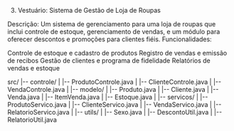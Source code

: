 3. Vestuário: Sistema de Gestão de Loja de
Roupas

Descrição: Um
sistema de gerenciamento para uma loja de roupas que inclui controle de
estoque, gerenciamento de vendas, e um módulo para oferecer descontos e
promoções para clientes fiéis.
Funcionalidades:

Controle
de estoque e cadastro de produtos
Registro
de vendas e emissão de recibos
Gestão
de clientes e programa de fidelidade
Relatórios
de vendas e estoque

src/
|-- controle/
|   |-- ProdutoControle.java
|   |-- ClienteControle.java
|   |-- VendaControle.java
|
|-- modelo/
|   |-- Produto.java
|   |-- Cliente.java
|   |-- Venda.java
|   |-- ItemVenda.java
|   |-- Estoque.java
|
|-- servicos/
|   |-- ProdutoServico.java
|   |-- ClienteServico.java
|   |-- VendaServico.java
|   |-- RelatorioServico.java
|
|-- utils/
|   |-- Sexo.java
|   |-- DescontoUtil.java
|   |-- RelatorioUtil.java


